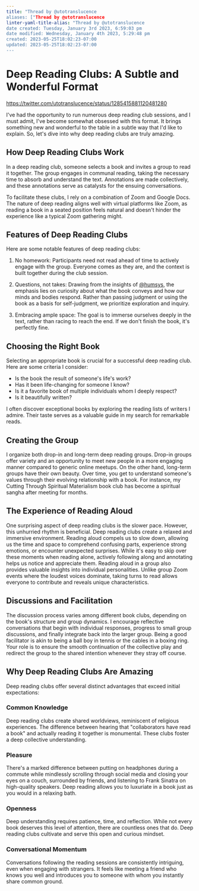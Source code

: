 ```yaml
---
title: "Thread by @utotranslucence
aliases: ["Thread by @utotranslucence
linter-yaml-title-alias: "Thread by @utotranslucence
date created: Tuesday, January 3rd 2023, 6:59:03 pm
date modified: Wednesday, January 4th 2023, 5:29:48 pm
created: 2023-05-25T18:02:23-07:00
updated: 2023-05-25T18:02:23-07:00
---
```

# Deep Reading Clubs: A Subtle and Wonderful Format
https://twitter.com/utotranslucence/status/1285415881120481280

I've had the opportunity to run numerous deep reading club sessions, and I must admit, I've become somewhat obsessed with this format. It brings something new and wonderful to the table in a subtle way that I'd like to explain. So, let's dive into why deep reading clubs are truly amazing.

## How Deep Reading Clubs Work

In a deep reading club, someone selects a book and invites a group to read it together. The group engages in communal reading, taking the necessary time to absorb and understand the text. Annotations are made collectively, and these annotations serve as catalysts for the ensuing conversations.

To facilitate these clubs, I rely on a combination of Zoom and Google Docs. The nature of deep reading aligns well with virtual platforms like Zoom, as reading a book in a seated position feels natural and doesn't hinder the experience like a typical Zoom gathering might.

## Features of Deep Reading Clubs

Here are some notable features of deep reading clubs:

1. No homework: Participants need not read ahead of time to actively engage with the group. Everyone comes as they are, and the context is built together during the club session.

2. Questions, not takes: Drawing from the insights of [@humsys](https://twitter.com/humsys), the emphasis lies on curiosity about what the book conveys and how our minds and bodies respond. Rather than passing judgment or using the book as a basis for self-judgment, we prioritize exploration and inquiry.

3. Embracing ample space: The goal is to immerse ourselves deeply in the text, rather than racing to reach the end. If we don't finish the book, it's perfectly fine.

## Choosing the Right Book

Selecting an appropriate book is crucial for a successful deep reading club. Here are some criteria I consider:

- Is the book the result of someone's life's work?
- Has it been life-changing for someone I know?
- Is it a favorite book of multiple individuals whom I deeply respect?
- Is it beautifully written?

I often discover exceptional books by exploring the reading lists of writers I admire. Their taste serves as a valuable guide in my search for remarkable reads.

## Creating the Group

I organize both drop-in and long-term deep reading groups. Drop-in groups offer variety and an opportunity to meet new people in a more engaging manner compared to generic online meetups. On the other hand, long-term groups have their own beauty. Over time, you get to understand someone's values through their evolving relationship with a book. For instance, my Cutting Through Spiritual Materialism book club has become a spiritual sangha after meeting for months.

## The Experience of Reading Aloud

One surprising aspect of deep reading clubs is the slower pace. However, this unhurried rhythm is beneficial. Deep reading clubs create a relaxed and immersive environment. Reading aloud compels us to slow down, allowing us the time and space to comprehend confusing parts, experience strong emotions, or encounter unexpected surprises. While it's easy to skip over these moments when reading alone, actively following along and annotating helps us notice and appreciate them. Reading aloud in a group also provides valuable insights into individual personalities. Unlike group Zoom events where the loudest voices dominate, taking turns to read allows everyone to contribute and reveals unique characteristics.

## Discussions and Facilitation

The discussion process varies among different book clubs, depending on the book's structure and group dynamics. I encourage reflective conversations that begin with individual responses, progress to small group discussions, and finally integrate back into the larger group. Being a good facilitator is akin to being a ball boy in tennis or the cables in a boxing ring. Your role is to ensure the smooth continuation of the collective play and redirect the group to the shared intention whenever they stray off course.

## Why Deep Reading Clubs Are Amazing

Deep reading clubs offer several distinct advantages that exceed initial expectations:

### Common Knowledge

Deep reading clubs create shared worldviews, reminiscent of religious experiences. The difference between hearing that "collaborators have read a book" and actually reading it together is monumental. These clubs foster a deep collective understanding.

### Pleasure

There's a marked difference between putting on headphones during a commute while mindlessly scrolling through social media and closing your eyes on a couch, surrounded by friends, and listening to Frank Sinatra on high-quality speakers. Deep reading allows you to luxuriate in a book just as you would in a relaxing bath.

### Openness

Deep understanding requires patience, time, and reflection. While not every book deserves this level of attention, there are countless ones that do. Deep reading clubs cultivate and serve this open and curious mindset.

### Conversational Momentum

Conversations following the reading sessions are consistently intriguing, even when engaging with strangers. It feels like meeting a friend who knows you well and introduces you to someone with whom you instantly share common ground.

